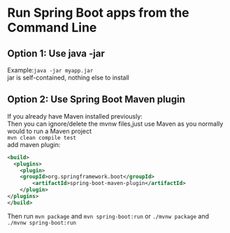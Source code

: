# Run Spring Boot apps from the Command Line
## Option 1: Use **java -jar**
Example:`java -jar myapp.jar`<br>
jar is self-contained, nothing else to install
## Option 2: Use Spring Boot Maven plugin
If you already have Maven installed previously:<br>
Then you can ignore/delete the mvnw files,just use Maven as you normally would to run a Maven project<br>
`mvn clean compile test`<br>
add maven plugin:
````XML
<build>
  <plugins>
    <plugin>
	<groupId>org.springframework.boot</groupId>
		<artifactId>spring-boot-maven-plugin</artifactId>
    </plugin>
</plugins>
</build>
````
Then run `mvn package` and `mvn spring-boot:run` or  `./mvnw package` and `./mvnw spring-boot:run`
